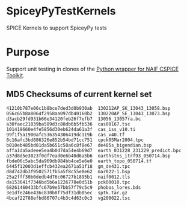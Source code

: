 # SpiceyPyTestKernels
SPICE Kernels to support SpiceyPy tests

# Purpose

Support unit testing in clones of the 
[Python wrapper for NAIF CSPICE Toolkit](https://github.com/AndrewAnnex/SpiceyPy).

## MD5 Checksums of current kernel set

    41210b787e06c1b8bce7ded3d0b930ab  130212AP_SK_13043_13058.bsp
    056c65b8a8064f2958aa097db40160b2  130220AP_SE_13043_13073.bsp
    d3acb29fd931b66e34120feb26f7efb7  13056_13057ra.bc
    a30faec21039ba589d3c88db6b5fb536  cas00167.tsc
    101419660e4fe5856d30eb624da61a3f  cas_iss_v10.ti
    99f1f5a1900afc536354306419dc119b  cas_v40.tf
    8c16afc3bd886326e852b54bd71cc751  cpck05Mar2004.tpc
    b010eb485bd01da5b651c58a6c8f8e67  de405s_bigendian.bsp
    affa1da5adeee5ea4b0d7da54e4b69d7  earth_031228_231229_predict.bpc
    a37d8d5e3023f0df7ead0e6b40d6a5b6  earthstns_itrf93_050714.bsp
    fbde06c5abc5da969db984bb4ce5e6e0  earth_topo_050714.tf
    6445f12003d1effcb432ea2671a51f18  gm_de431.tpc
    d8d742db3f9502571fb5a5f8c55e8e62  mar022-1.bsp
    25a2fff30b0dedb4d76c06727b1895b1  naif0012.tls
    da153641f7346bd5b6a1226778e0d51b  pck00010.tpc
    68261460433bfc67b9e57bb57f79c5c9  phobos_lores.bds
    3e1dfe246e436c830b8f75df31db05ec  sptk.tar.gz
    4bcaf22788efbd86707c4b3c4d63c0c3  vg200022.tsc
